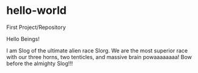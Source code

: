 # hello-world
First Project/Repository

Hello Beings!

I am Slog of the ultimate alien race Slorg. 
We are the most superior race with our three horns, two tenticles, and massive brain powaaaaaaaa!
Bow before the almighty Slog!!!
